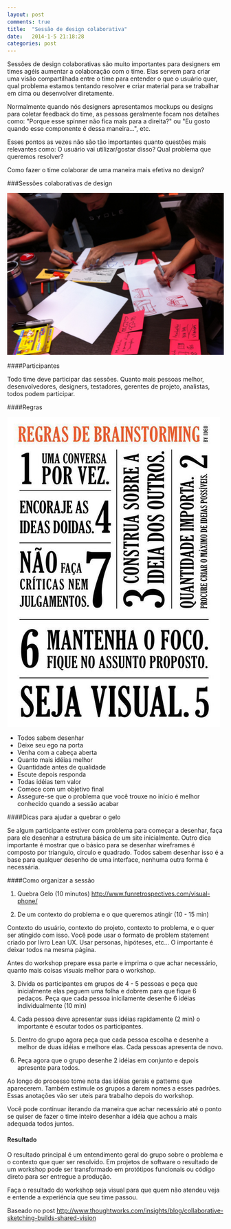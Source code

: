 ```yaml
---
layout: post
comments: true
title:  "Sessão de design colaborativa"
date:   2014-1-5 21:18:28
categories: post
---
```


Sessões de design colaborativas são muito importantes para designers em times agéis aumentar a colaboração com o time. Elas servem para criar uma visão compartilhada entre o time para entender o que o usuário quer, qual problema estamos tentando resolver e criar material para se trabalhar em cima ou desenvolver diretamente.

Normalmente quando nós designers apresentamos mockups ou designs para coletar feedback do time, as pessoas geralmente focam nos detalhes como: "Porque esse spinner não fica mais para a direita?" ou "Eu gosto quando esse componente é dessa maneira...", etc.

Esses pontos as vezes não são tão importantes quanto questões mais relevantes como: O usuário vai utilizar/gostar disso? Qual problema que queremos resolver?

Como fazer o time colaborar de uma maneira mais efetiva no design? 

###Sessões colaborativas de design

!["Sessões colaborativas de design"](/assets/images/workshop.jpg "Sessões colaborativas de design")

####Participantes

Todo time deve participar das sessões. Quanto mais pessoas melhor, desenvolvedores, designers, testadores, gerentes de projeto, analistas, todos podem participar.

####Regras

!["Regras Brainstorm"](/assets/images/brainstorm.jpg "Regras de Brainstorm")

- Todos sabem desenhar
- Deixe seu ego na porta
- Venha com a cabeça aberta
- Quanto mais idéias melhor
- Quantidade antes de qualidade
- Escute depois responda
- Todas idéias tem valor
- Comece com um objetivo final
- Assegure-se que o problema que você trouxe no início é melhor conhecido quando a sessão acabar

####Dicas para ajudar a quebrar o gelo

Se algum participante estiver com problema para começar a desenhar, faça para ele desenhar a estrutura básica de um site inicialmente. Outro dica importante é mostrar que o básico para se desenhar wireframes é composto por triangulo, circulo e quadrado. Todos sabem desenhar isso é a base para qualquer desenho de uma interface, nenhuma outra forma é necessária.

####Como organizar a sessão

1. Quebra Gelo (10 minutos)
http://www.funretrospectives.com/visual-phone/

2. De um contexto do problema e o que queremos atingir (10 - 15 min)

Contexto do usuário, contexto do projeto, contexto to problema, e o quer ser atingido com isso.
Você pode usar o formato de problem statement criado por livro Lean UX. Usar personas, hipóteses, etc... O importante é deixar todos na mesma página.

Antes do workshop prepare essa parte e imprima o que achar necessário, quanto mais coisas visuais melhor para o workshop.

3. Divida os participantes em grupos de 4 - 5 pessoas e peça que inicialmente elas peguem uma folha e dobrem para que fique 6 pedaços. Peça que cada pessoa inicilamente desenhe 6 idéias individualmente (10 min)

4. Cada pessoa deve apresentar suas idéias rapidamente (2 min) o importante é escutar todos os participantes.

5. Dentro do grupo agora peça que cada pessoa escolha e desenhe a melhor de duas idéias e melhore elas. Cada pessoas apresenta de novo.

6. Peça agora que o grupo desenhe 2 idéias em conjunto e depois apresente para todos.

Ao longo do processo tome nota das idéias gerais e patterns que aparecerem. Também estimule os grupos a darem nomes a esses padrões. Essas anotações vão ser uteis para trabalho depois do workshop.

Você pode continuar iterando da maneira que achar necessário até o ponto se quiser de fazer o time inteiro desenhar a idéia que achou a mais adequada todos juntos.

#### Resultado

O resultado principal é um entendimento geral do grupo sobre o problema e o contexto que quer ser resolvido. Em projetos de software o resultado de um workshop pode ser transformado em protótipos funcionais ou código direto para ser entregue a produção.

Faça o resultado do workshop seja visual para que quem não atendeu veja e entende a experiéncia que seu time passou.

Baseado no post http://www.thoughtworks.com/insights/blog/collaborative-sketching-builds-shared-vision